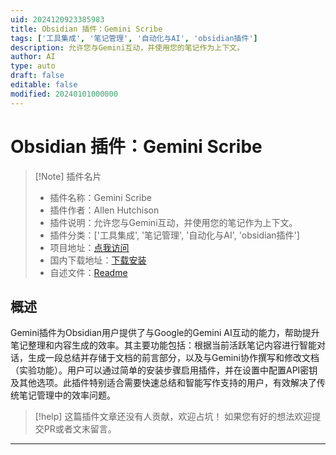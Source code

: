 ```yaml
---
uid: 2024120923385983
title: Obsidian 插件：Gemini Scribe
tags: ['工具集成', '笔记管理', '自动化与AI', 'obsidian插件']
description: 允许您与Gemini互动，并使用您的笔记作为上下文。
author: AI
type: auto
draft: false
editable: false
modified: 20240101000000
---
```


# Obsidian 插件：Gemini Scribe

> [!Note] 插件名片
> - 插件名称：Gemini Scribe
> - 插件作者：Allen Hutchison
> - 插件说明：允许您与Gemini互动，并使用您的笔记作为上下文。
> - 插件分类：['工具集成', '笔记管理', '自动化与AI', 'obsidian插件']
> - 项目地址：[点我访问](https://github.com/allenhutchison/obsidian-gemini)
> - 国内下载地址：[下载安装](https://pkmer.cn/products/plugin/pluginMarket/?gemini-scribe)
> - 自述文件：[Readme](https://ghproxy.net/https://raw.githubusercontent.com/allenhutchison/obsidian-gemini/master/README.md)



## 概述

Gemini插件为Obsidian用户提供了与Google的Gemini AI互动的能力，帮助提升笔记整理和内容生成的效率。其主要功能包括：根据当前活跃笔记内容进行智能对话，生成一段总结并存储于文档的前言部分，以及与Gemini协作撰写和修改文档（实验功能）。用户可以通过简单的安装步骤启用插件，并在设置中配置API密钥及其他选项。此插件特别适合需要快速总结和智能写作支持的用户，有效解决了传统笔记管理中的效率问题。


> [!help] 
> 这篇插件文章还没有人贡献，欢迎占坑！
> 如果您有好的想法欢迎提交PR或者文末留言。
> 

---



